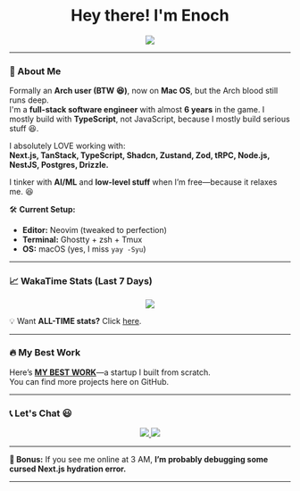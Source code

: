 <h1 align="center">Hey there! I'm Enoch</h1>

<p align="center">
  <img src="https://readme-typing-svg.herokuapp.com?font=JetBrains+Mono&size=22&duration=3000&color=F75C7E&center=true&vCenter=true&width=500&height=30&lines=I+use+Neovim+BTW!;I+hate+Windows!;" />
</p>

---

### 🚀 About Me  
Formally an **Arch user (BTW 😆)**, now on **Mac OS**, but the Arch blood still runs deep.  
I'm a **full-stack software engineer** with almost **6 years** in the game. I mostly build with **TypeScript**, not JavaScript, because I mostly build serious stuff 😆.  

I absolutely LOVE working with:  
**Next.js, TanStack, TypeScript, Shadcn, Zustand, Zod, tRPC, Node.js, NestJS, Postgres, Drizzle.**  

I tinker with **AI/ML** and **low-level stuff** when I’m free—because it relaxes me. 😆  

🛠 **Current Setup:**  
- **Editor:** Neovim (tweaked to perfection)  
- **Terminal:** Ghostty + zsh + Tmux  
- **OS:** macOS (yes, I miss `yay -Syu`)  

---

### 📈 WakaTime Stats (Last 7 Days)  
<p align="center">
  <img src="https://github-readme-stats.vercel.app/api/wakatime?username=enkambale&theme=dark&layout=compact&custom_title=WakaTime%20Stats%20(Last%207%20Days)" />
</p>

💡 Want **ALL-TIME stats?** Click [here](https://wakatime.com/@enkambale).

---

### 🔥 My Best Work  
Here’s **<a href="https://talent.jobzy.africa">MY BEST WORK</a>**—a startup I built from scratch.  
You can find more projects here on GitHub.

---

### 📞 Let's Chat 😃  
<p align="center">
  <a href="https://linkedin.com/in/enochkambale">
    <img src="https://img.shields.io/badge/LinkedIn-%230077B5.svg?logo=linkedin&logoColor=white" />
  </a>
  <a href="https://x.com/enkambale">
    <img src="https://img.shields.io/badge/X-black.svg?logo=X&logoColor=white" />
  </a>
</p>

---

**🔮 Bonus:** If you see me online at 3 AM, **I’m probably debugging some cursed Next.js hydration error.**  

---

<!---![](https://github-readme-streak-stats.herokuapp.com/?user=camballe&theme=dark&hide_border=false) <br/>-->
